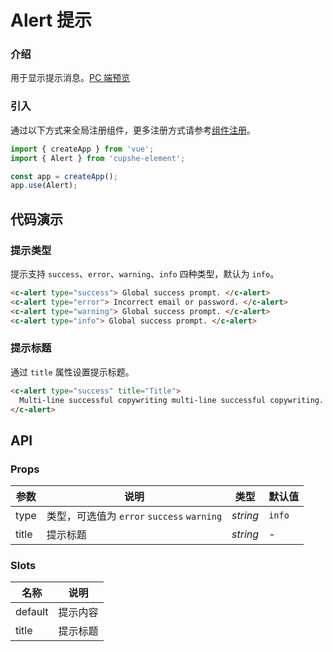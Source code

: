 # Alert 提示

### 介绍

用于显示提示消息。[PC 端预览](/mobile.html#/alert)

### 引入

通过以下方式来全局注册组件，更多注册方式请参考[组件注册](#/zh-CN/advanced-usage#zu-jian-zhu-ce)。

```js
import { createApp } from 'vue';
import { Alert } from 'cupshe-element';

const app = createApp();
app.use(Alert);
```

## 代码演示

### 提示类型

提示支持 `success`、`error`、`warning`、`info` 四种类型，默认为 `info`。

```html
<c-alert type="success"> Global success prompt. </c-alert>
<c-alert type="error"> Incorrect email or password. </c-alert>
<c-alert type="warning"> Global success prompt. </c-alert>
<c-alert type="info"> Global success prompt. </c-alert>
```

### 提示标题

通过 `title` 属性设置提示标题。

```html
<c-alert type="success" title="Title">
  Multi-line successful copywriting multi-line successful copywriting.
</c-alert>
```

## API

### Props

| 参数  | 说明                                       | 类型     | 默认值 |
| ----- | ------------------------------------------ | -------- | ------ |
| type  | 类型，可选值为 `error` `success` `warning` | _string_ | `info` |
| title | 提示标题                                   | _string_ | -      |

### Slots

| 名称    | 说明     |
| ------- | -------- |
| default | 提示内容 |
| title   | 提示标题 |

